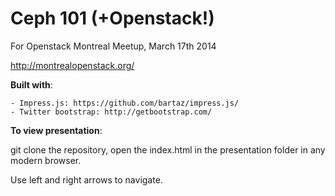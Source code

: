 Ceph 101 (+Openstack!)
============

For Openstack Montreal Meetup, March 17th 2014

http://montrealopenstack.org/

__Built with__:

    - Impress.js: https://github.com/bartaz/impress.js/
    - Twitter bootstrap: http://getbootstrap.com/

__To view presentation__:

git clone the repository, open the index.html in the presentation folder in any modern browser.

Use left and right arrows to navigate.